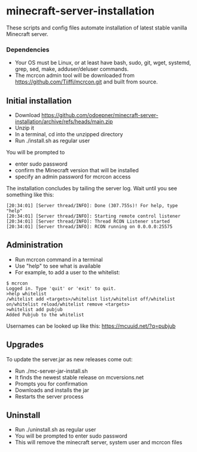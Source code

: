 # minecraft-server-installation

These scripts and config files automate installation of latest stable vanilla Minecraft server.

### Dependencies

* Your OS must be Linux, or at least have bash, sudo, git, wget, systemd, grep, sed, make, adduser/deluser commands.
* The mcrcon admin tool will be downloaded from https://github.com/Tiiffi/mcrcon.git and built from source.

## Initial installation

* Download https://github.com/odoepner/minecraft-server-installation/archive/refs/heads/main.zip
* Unzip it 
* In a terminal, cd into the unzipped directory
* Run ./install.sh as regular user

You will be prompted to 
* enter sudo password
* confirm the Minecraft version that will be installed
* specify an admin password for mcrcon access

The installation concludes by tailing the server log.
Wait until you see something like this:

```
[20:34:01] [Server thread/INFO]: Done (307.755s)! For help, type "help"
[20:34:01] [Server thread/INFO]: Starting remote control listener
[20:34:01] [Server thread/INFO]: Thread RCON Listener started
[20:34:01] [Server thread/INFO]: RCON running on 0.0.0.0:25575
```
## Administration

* Run mcrcon command in a terminal 
* Use "help" to see what is available
* For example, to add a user to the whitelist:
```
$ mcrcon 
Logged in. Type 'quit' or 'exit' to quit.
>help whitelist
/whitelist add <targets>/whitelist list/whitelist off/whitelist on/whitelist reload/whitelist remove <targets>
>whitelist add pubjub
Added Pubjub to the whitelist
```
Usernames can be looked up like this: https://mcuuid.net/?q=pubjub

## Upgrades 

To update the server.jar as new releases come out:
* Run ./mc-server-jar-install.sh
* It finds the newest stable release on mcversions.net
* Prompts you for confirmation
* Downloads and installs the jar 
* Restarts the server process

## Uninstall

* Run ./uninstall.sh as regular user
* You will be prompted to enter sudo password
* This will remove the minecraft server, system user and mcrcon files
